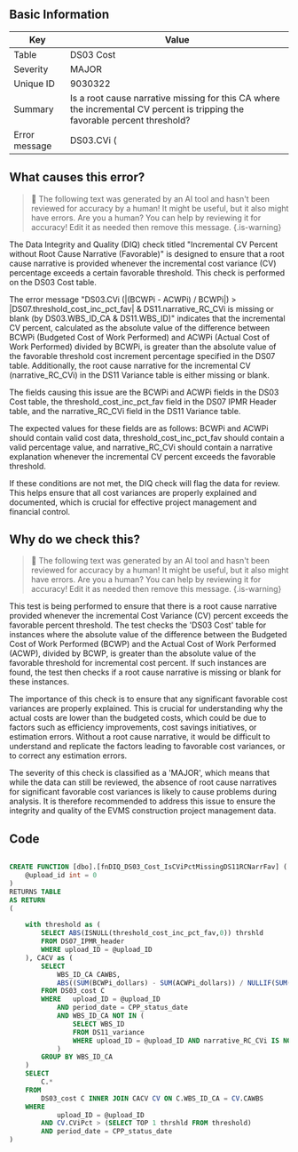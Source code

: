 ## Basic Information
| Key         | Value          |
|-------------|----------------|
| Table       | DS03 Cost |
| Severity    | MAJOR |
| Unique ID   | 9030322   |
| Summary     | Is a root cause narrative missing for this CA where the incremental CV percent is tripping the favorable percent threshold? |
| Error message | DS03.CVi (|(BCWPi - ACWPi) / BCWPi|) > |DS07.threshold_cost_inc_pct_fav| & DS11.narrative_RC_CVi is missing or blank (by DS03.WBS_ID_CA & DS11.WBS_ID). |

## What causes this error?

> :robot: The following text was generated by an AI tool and hasn't been reviewed for accuracy by a human! It might be useful, but it also might have errors. Are you a human? You can help by reviewing it for accuracy! Edit it as needed then remove this message.
{.is-warning}

The Data Integrity and Quality (DIQ) check titled "Incremental CV Percent without Root Cause Narrative (Favorable)" is designed to ensure that a root cause narrative is provided whenever the incremental cost variance (CV) percentage exceeds a certain favorable threshold. This check is performed on the DS03 Cost table.

The error message "DS03.CVi (|(BCWPi - ACWPi) / BCWPi|) > |DS07.threshold_cost_inc_pct_fav| & DS11.narrative_RC_CVi is missing or blank (by DS03.WBS_ID_CA & DS11.WBS_ID)" indicates that the incremental CV percent, calculated as the absolute value of the difference between BCWPi (Budgeted Cost of Work Performed) and ACWPi (Actual Cost of Work Performed) divided by BCWPi, is greater than the absolute value of the favorable threshold cost increment percentage specified in the DS07 table. Additionally, the root cause narrative for the incremental CV (narrative_RC_CVi) in the DS11 Variance table is either missing or blank.

The fields causing this issue are the BCWPi and ACWPi fields in the DS03 Cost table, the threshold_cost_inc_pct_fav field in the DS07 IPMR Header table, and the narrative_RC_CVi field in the DS11 Variance table. 

The expected values for these fields are as follows: BCWPi and ACWPi should contain valid cost data, threshold_cost_inc_pct_fav should contain a valid percentage value, and narrative_RC_CVi should contain a narrative explanation whenever the incremental CV percent exceeds the favorable threshold. 

If these conditions are not met, the DIQ check will flag the data for review. This helps ensure that all cost variances are properly explained and documented, which is crucial for effective project management and financial control.
## Why do we check this?

> :robot: The following text was generated by an AI tool and hasn't been reviewed for accuracy by a human! It might be useful, but it also might have errors. Are you a human? You can help by reviewing it for accuracy! Edit it as needed then remove this message.
{.is-warning}

This test is being performed to ensure that there is a root cause narrative provided whenever the incremental Cost Variance (CV) percent exceeds the favorable percent threshold. The test checks the 'DS03 Cost' table for instances where the absolute value of the difference between the Budgeted Cost of Work Performed (BCWP) and the Actual Cost of Work Performed (ACWP), divided by BCWP, is greater than the absolute value of the favorable threshold for incremental cost percent. If such instances are found, the test then checks if a root cause narrative is missing or blank for these instances.

The importance of this check is to ensure that any significant favorable cost variances are properly explained. This is crucial for understanding why the actual costs are lower than the budgeted costs, which could be due to factors such as efficiency improvements, cost savings initiatives, or estimation errors. Without a root cause narrative, it would be difficult to understand and replicate the factors leading to favorable cost variances, or to correct any estimation errors.

The severity of this check is classified as a 'MAJOR', which means that while the data can still be reviewed, the absence of root cause narratives for significant favorable cost variances is likely to cause problems during analysis. It is therefore recommended to address this issue to ensure the integrity and quality of the EVMS construction project management data.
## Code

```sql

CREATE FUNCTION [dbo].[fnDIQ_DS03_Cost_IsCViPctMissingDS11RCNarrFav] (
	@upload_id int = 0
)
RETURNS TABLE
AS RETURN
(
	
	with threshold as (
		SELECT ABS(ISNULL(threshold_cost_inc_pct_fav,0)) thrshld
		FROM DS07_IPMR_header 
		WHERE upload_ID = @upload_ID
	), CACV as (
		SELECT 
			WBS_ID_CA CAWBS, 
			ABS((SUM(BCWPi_dollars) - SUM(ACWPi_dollars)) / NULLIF(SUM(BCWPi_dollars),0)) CViPct
		FROM DS03_cost C
		WHERE	upload_ID = @upload_ID
			AND period_date = CPP_status_date
			AND WBS_ID_CA NOT IN (
				SELECT WBS_ID 
				FROM DS11_variance
				WHERE upload_ID = @upload_ID AND narrative_RC_CVi IS NOT NULL
			)
		GROUP BY WBS_ID_CA
	)
	SELECT 
		C.*
	FROM
		DS03_cost C INNER JOIN CACV CV ON C.WBS_ID_CA = CV.CAWBS
	WHERE
			upload_ID = @upload_ID
		AND CV.CViPct > (SELECT TOP 1 thrshld FROM threshold)
		AND period_date = CPP_status_date
)
```
